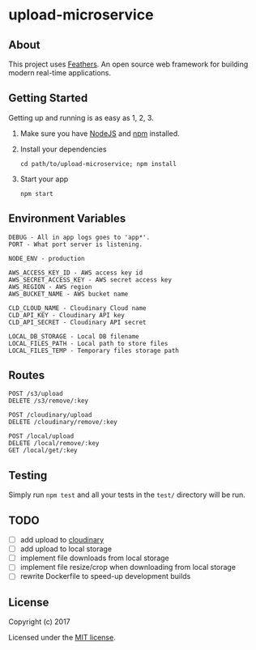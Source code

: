 # upload-microservice

>

## About

This project uses [Feathers](http://feathersjs.com). An open source web framework for building modern real-time applications.

## Getting Started

Getting up and running is as easy as 1, 2, 3.

1. Make sure you have [NodeJS](https://nodejs.org/) and [npm](https://www.npmjs.com/) installed.
2. Install your dependencies

    ```
    cd path/to/upload-microservice; npm install
    ```

3. Start your app

    ```
    npm start
    ```

## Environment Variables


    DEBUG - All in app logs goes to 'app*'.
    PORT - What port server is listening.

    NODE_ENV - production

    AWS_ACCESS_KEY_ID - AWS access key id
    AWS_SECRET_ACCESS_KEY - AWS secret access key
    AWS_REGION - AWS region
    AWS_BUCKET_NAME - AWS bucket name

    CLD_CLOUD_NAME - Cloudinary Cloud name
    CLD_API_KEY - Cloudinary API key
    CLD_API_SECRET - Cloudinary API secret

    LOCAL_DB_STORAGE - Local DB filename
    LOCAL_FILES_PATH - Local path to store files
    LOCAL_FILES_TEMP - Temporary files storage path

## Routes

    POST /s3/upload
    DELETE /s3/remove/:key

    POST /cloudinary/upload
    DELETE /cloudinary/remove/:key

    POST /local/upload
    DELETE /local/remove/:key
    GET /local/get/:key

## Testing

Simply run `npm test` and all your tests in the `test/` directory will be run.

## TODO

- [ ] add upload to [cloudinary](http://cloudinary.com)
- [ ] add upload to local storage
- [ ] implement file downloads from local storage
- [ ] implement file resize/crop when downloading from local storage
- [ ] rewrite Dockerfile to speed-up development builds

## License

Copyright (c) 2017

Licensed under the [MIT license](LICENSE).
